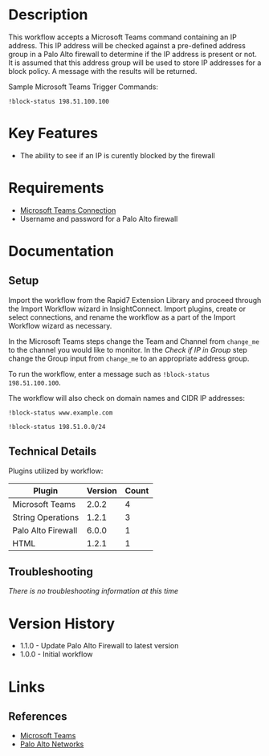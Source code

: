 # Description

This workflow accepts a Microsoft Teams command containing an IP address. This IP address will be checked against a pre-defined address group in a Palo Alto firewall to determine if the IP address is present or not. It is assumed that this address group will be used to store IP addresses for a block policy. A message with the results will be returned.

Sample Microsoft Teams Trigger Commands:

`!block-status 198.51.100.100`

# Key Features

* The ability to see if an IP is curently blocked by the firewall

# Requirements

* [Microsoft Teams Connection](https://insightconnect.help.rapid7.com/docs/microsoft-teams)
* Username and password for a Palo Alto firewall

# Documentation

## Setup

Import the workflow from the Rapid7 Extension Library and proceed through the Import Workflow wizard in InsightConnect. Import plugins, create or select connections, and rename the workflow as a part of the Import Workflow wizard as necessary.

In the Microsoft Teams steps change the Team and Channel from `change_me` to the channel you would like to monitor.
In the _Check if IP in Group_ step change the Group input from `change_me` to an appropriate address group.

To run the workflow, enter a message such as `!block-status 198.51.100.100`. 

The workflow will also check on domain names and CIDR IP addresses:

`!block-status www.example.com`

`!block-status 198.51.0.0/24`

## Technical Details

Plugins utilized by workflow:

|Plugin|Version|Count|
|----|----|--------|
|Microsoft Teams|2.0.2|4|
|String Operations|1.2.1|3|
|Palo Alto Firewall|6.0.0|1|
|HTML|1.2.1|1|


## Troubleshooting

_There is no troubleshooting information at this time_

# Version History

* 1.1.0 - Update Palo Alto Firewall to latest version
* 1.0.0 - Initial workflow

# Links

## References

* [Microsoft Teams](https://teams.microsoft.com/)
* [Palo Alto Networks](https://www.paloaltonetworks.com/)
